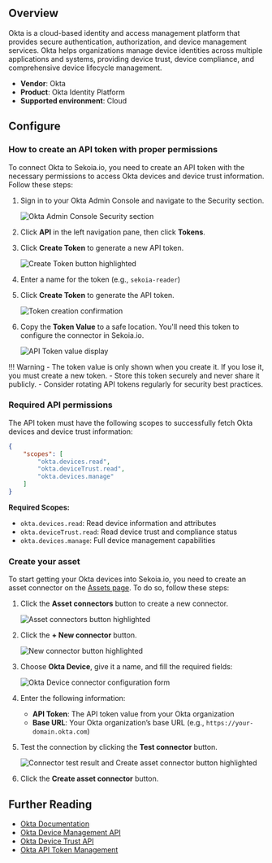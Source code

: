 ## Overview

Okta is a cloud-based identity and access management platform that provides secure authentication, authorization, and device management services. Okta helps organizations manage device identities across multiple applications and systems, providing device trust, device compliance, and comprehensive device lifecycle management.

- **Vendor**: Okta
- **Product**: Okta Identity Platform
- **Supported environment**: Cloud

## Configure

### How to create an API token with proper permissions

To connect Okta to Sekoia.io, you need to create an API token with the necessary permissions to access Okta devices and device trust information. Follow these steps:

1. Sign in to your Okta Admin Console and navigate to the Security section.

    ![Okta Admin Console Security section](/assets/operation_center/asset_connectors/device/okta/okta_api_key_1.png)

2. Click **API** in the left navigation pane, then click **Tokens**.

3. Click **Create Token** to generate a new API token.

    ![Create Token button highlighted](/assets/operation_center/asset_connectors/device/okta/okta_api_key_2.png)

4. Enter a name for the token (e.g., `sekoia-reader`)

5. Click **Create Token** to generate the API token.

    ![Token creation confirmation](/assets/operation_center/asset_connectors/device/okta/okta_api_key_3.png)

6. Copy the **Token Value** to a safe location. You'll need this token to configure the connector in Sekoia.io.

    ![API Token value display](/assets/operation_center/asset_connectors/device/okta/okta_api_key_4.png)

!!! Warning
    - The token value is only shown when you create it. If you lose it, you must create a new token.
    - Store this token securely and never share it publicly.
    - Consider rotating API tokens regularly for security best practices.


### Required API permissions

The API token must have the following scopes to successfully fetch Okta devices and device trust information:

```json
{
    "scopes": [
        "okta.devices.read",
        "okta.deviceTrust.read",
        "okta.devices.manage"
    ]
}
```

**Required Scopes:**

- `okta.devices.read`: Read device information and attributes
- `okta.deviceTrust.read`: Read device trust and compliance status
- `okta.devices.manage`: Full device management capabilities

### Create your asset

To start getting your Okta devices into Sekoia.io, you need to create an asset connector on the [Assets page](https://app.sekoia.io/assets). To do so, follow these steps:

1. Click the **Asset connectors** button to create a new connector.

    ![Asset connectors button highlighted](/assets/operation_center/asset_connectors/device/common/create_asset_connector_button.png)

2. Click the **+ New connector** button.
    
    ![New connector button highlighted](/assets/operation_center/asset_connectors/device/common/create_asset_connector_1.png)

3. Choose **Okta Device**, give it a name, and fill the required fields:

    ![Okta Device connector configuration form](/assets/operation_center/asset_connectors/device/okta/okta_asset_device_1.png)

4. Enter the following information:

    - **API Token**: The API token value from your Okta organization
    - **Base URL**: Your Okta organization’s base URL (e.g., `https://your-domain.okta.com`)

5. Test the connection by clicking the **Test connector** button.

    ![Connector test result and Create asset connector button highlighted](/assets/operation_center/asset_connectors/device/okta/okta_asset_device_2.png)

6. Click the **Create asset connector** button.

## Further Reading
- [Okta Documentation](https://developer.okta.com/docs/)
- [Okta Device Management API](https://developer.okta.com/docs/reference/api/devices/)
- [Okta Device Trust API](https://developer.okta.com/docs/reference/api/device-trust/)
- [Okta API Token Management](https://developer.okta.com/docs/guides/create-an-api-token/)

